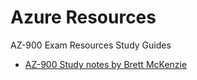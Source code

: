 # Azure Resources
AZ-900 Exam Resources Study Guides

* [AZ-900 Study notes by Brett McKenzie](https://github.com/freerangeeggs/study-notes/blob/master/AZ-900/index.md)

